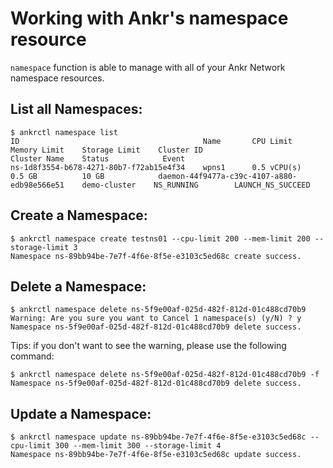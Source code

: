 # Working with Ankr's namespace resource
`namespace` function is able to manage with all of your Ankr Network namespace resources. 

## List all Namespaces:

```
$ ankrctl namespace list
ID                                         Name       CPU Limit      Memory Limit    Storage Limit    Cluster ID                                     Cluster Name    Status            Event
ns-1d8f3554-b678-4271-80b7-f72ab15e4f34    wpns1      0.5 vCPU(s)    0.5 GB          10 GB            daemon-44f9477a-c39c-4107-a880-edb98e566e51    demo-cluster    NS_RUNNING        LAUNCH_NS_SUCCEED
```

## Create a Namespace:
```
$ ankrctl namespace create testns01 --cpu-limit 200 --mem-limit 200 --storage-limit 3
Namespace ns-89bb94be-7e7f-4f6e-8f5e-e3103c5ed68c create success.
```

## Delete a Namespace:

```
$ ankrctl namespace delete ns-5f9e00af-025d-482f-812d-01c488cd70b9
Warning: Are you sure you want to Cancel 1 namespace(s) (y/N) ? y
Namespace ns-5f9e00af-025d-482f-812d-01c488cd70b9 delete success.
```

Tips: if you don't want to see the warning, please use the following command:

```
$ ankrctl namespace delete ns-5f9e00af-025d-482f-812d-01c488cd70b9 -f
Namespace ns-5f9e00af-025d-482f-812d-01c488cd70b9 delete success.
```

## Update a Namespace:

```
$ ankrctl namespace update ns-89bb94be-7e7f-4f6e-8f5e-e3103c5ed68c --cpu-limit 300 --mem-limit 300 --storage-limit 4
Namespace ns-89bb94be-7e7f-4f6e-8f5e-e3103c5ed68c update success.
```
